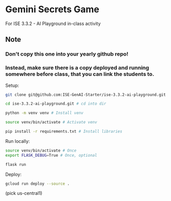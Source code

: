 # Gemini Secrets Game
For ISE 3.3.2 - AI Playground in-class activity

## Note


### Don't copy this one into your yearly github repo!

### Instead, make sure there is a copy deployed and running somewhere before class, that you can link the students to.


Setup:

```bash
git clone git@github.com:ISE-GenAI-Starter/ise-3.3.2-ai-playground.git # Clone this repo

cd ise-3.3.2-ai-playground.git # cd into dir

python -m venv venv # Install venv

source venv/bin/activate # Activate venv

pip install -r requirements.txt # Install libraries
```


Run locally:

```bash
source venv/bin/activate # Once
export FLASK_DEBUG=True # Once, optional

flask run
```

Deploy:

```bash
gcloud run deploy --source .
```

(pick us-central1)

